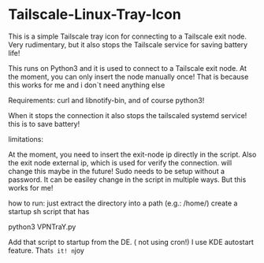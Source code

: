 # Tailscale-Linux-Tray-Icon
This is a simple Tailscale tray icon for connecting to a Tailscale exit node. Very rudimentary, but it also stops the Tailscale service for saving battery life!

This runs on Python3 and it is used to connect to a Tailscale exit node. At the moment, you can only insert the node manually once! That is because this works for me and 
i don`t need anything else

Requirements: curl and libnotify-bin, and of course python3!

When it stops the connection it also stops the tailscaled systemd service! this is to save battery!

limitations: 

At the moment, you need to insert the exit-node ip directly in the script. Also the exit node external ip, which is used for verify the connection.
will change this maybe in the future!
Sudo needs to be setup without a password. It can be easiley change in the script in multiple ways. But this works for me!

how to run:
just extract the directory into a path (e.g.: /home/)
create a startup sh script that has

python3 VPNTraY.py


Add that script to startup from the DE. ( not using cron!)
I use KDE autostart feature.
That`s it!
n`joy



